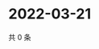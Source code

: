 # 2022-03-21

共 0 条

<!-- BEGIN WEIBO -->
<!-- 最后更新时间 Mon Mar 21 2022 00:16:17 GMT+0800 (China Standard Time) -->

<!-- END WEIBO -->
